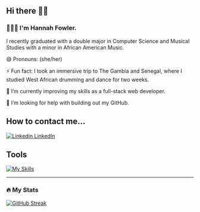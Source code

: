 ## Hi there 👋🏽

### 🙋🏽‍♀️ I'm Hannah Fowler.

I recently graduated with a double major in Computer Science and Musical Studies with a minor in African American Music.

😄 Pronouns: (she/her)

⚡ Fun fact: I took an immersive trip to The Gambia and Senegal, where I studied West African drumming and dance for two weeks.

🌱 I’m currently improving my skills as a full-stack web developer.

🤔 I’m looking for help with building out my GitHub.

## How to contact me...

[![Linkedin](https://i.stack.imgur.com/gVE0j.png) LinkedIn](https://www.linkedin.com/in/hrfowler/) 


<!--
**hannahrfowler/hannahrfowler** is a ✨ _special_ ✨ repository because its `README.md` (this file) appears on your GitHub profile.
-->

## Tools

[![My Skills](https://skillicons.dev/icons?i=html,css,js,react,typescript,vite,python,java,vscode,git)](https://skillicons.dev)

---

### :fire: My Stats

[![GitHub Streak](http://github-readme-streak-stats.herokuapp.com?user=hannahrfowler&theme=dark&background=000000)](https://git.io/streak-stats)




